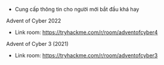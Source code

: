 - Cung cấp thông tin cho người mới bắt đầu khá hay

Advent of Cyber 2022
+ Link room: https://tryhackme.com/r/room/adventofcyber4

Advent of Cyber 3 (2021)
+ Link room: https://tryhackme.com/r/room/adventofcyber3 
